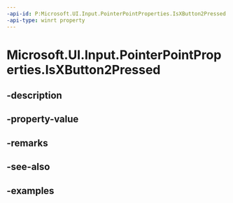 ```yaml
---
-api-id: P:Microsoft.UI.Input.PointerPointProperties.IsXButton2Pressed
-api-type: winrt property
---
```


# Microsoft.UI.Input.PointerPointProperties.IsXButton2Pressed

<!--
public bool IsXButton2Pressed { get; }
-->


## -description

## -property-value

## -remarks

## -see-also

## -examples


